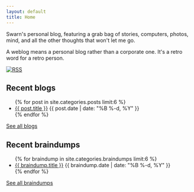 ```yaml
---
layout: default
title: Home
---
```


Swarn's personal blog, featuring a grab bag of stories, computers, photos, mind, and all the other thoughts that won't let me go.

A weblog means a personal blog rather than a corporate one. It's a retro word for a retro person.

[![RSS](https://github.com/DemonKingSwarn/blog/raw/master/assets/static/rss.gif)](/blog/feed.xml)

## Recent blogs

<ul class="posts">
  {% for post in site.categories.posts limit:6 %}
    <li class="post">
      <a href="/blog{{ post.url }}">{{ post.title }}</a>
      <time class="publish-date" datetime="{{ post.date | date: '%F' }}">
        {{ post.date | date: "%B %-d, %Y" }}
      </time>
    </li>
  {% endfor %}
</ul>

[See all blogs](/blog/posts)

## Recent braindumps

<ul class="braindumps">
  {% for braindump in site.categories.braindumps limit:6 %}
    <li class="braindump">
      <a href="/blog{{ braindump.url }}">{{ braindump.title }}</a>
      <time class="publish-date" datetime="{{ braindump.date | date: '%F' }}">
        {{ braindump.date | date: "%B %-d, %Y" }}
      </time>
    </li>
  {% endfor %}
</ul>

[See all braindumps](/blog/braindumps)
